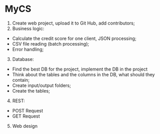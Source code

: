 # MyCS
1. Create web project, upload it to Git Hub, add contributors;
2. Business logic:
  - Calculate the credit score for one client, JSON processing;
  - CSV file reading (batch processing);
  - Error handling;
3. Database:
  - Find the best DB for the project, implement the DB in the project
  - Think about the tables and the columns in the DB, what should they contain;
  - Create input/output folders;
  - Create the tables;
4. REST:
  - POST Request
  - GET Request
5. Web design
